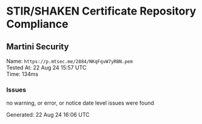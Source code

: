 # STIR/SHAKEN Certificate Repository Compliance

## Martini Security

Name: `https://p.mtsec.me/2884/NKqFqvW7yRBN.pem`\
Tested At: 22 Aug 24 15:57 UTC\
Time: 134ms

### Issues

no warning, or error, or notice date level issues were found

Generated: 22 Aug 24 16:06 UTC